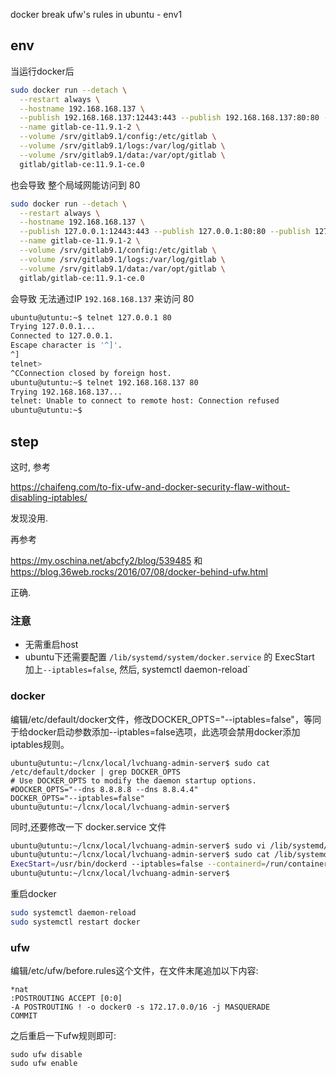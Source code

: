 docker break ufw's rules in ubuntu - env1

## env ##

当运行docker后

```bash
sudo docker run --detach \
  --restart always \
  --hostname 192.168.168.137 \
  --publish 192.168.168.137:12443:443 --publish 192.168.168.137:80:80 --publish 192.168.168.137:22:22 \
  --name gitlab-ce-11.9.1-2 \
  --volume /srv/gitlab9.1/config:/etc/gitlab \
  --volume /srv/gitlab9.1/logs:/var/log/gitlab \
  --volume /srv/gitlab9.1/data:/var/opt/gitlab \
  gitlab/gitlab-ce:11.9.1-ce.0
```
 
也会导致 整个局域网能访问到 80

```bash
sudo docker run --detach \
  --restart always \
  --hostname 192.168.168.137 \
  --publish 127.0.0.1:12443:443 --publish 127.0.0.1:80:80 --publish 127.0.0.1:22:22 \
  --name gitlab-ce-11.9.1-2 \
  --volume /srv/gitlab9.1/config:/etc/gitlab \
  --volume /srv/gitlab9.1/logs:/var/log/gitlab \
  --volume /srv/gitlab9.1/data:/var/opt/gitlab \
  gitlab/gitlab-ce:11.9.1-ce.0
```
  
会导致 无法通过IP `192.168.168.137` 来访问 80

```bash
ubuntu@utuntu:~$ telnet 127.0.0.1 80
Trying 127.0.0.1...
Connected to 127.0.0.1.
Escape character is '^]'.
^]
telnet> 
^CConnection closed by foreign host.
ubuntu@utuntu:~$ telnet 192.168.168.137 80
Trying 192.168.168.137...
telnet: Unable to connect to remote host: Connection refused
ubuntu@utuntu:~$ 
```

## step ##

这时, 参考

https://chaifeng.com/to-fix-ufw-and-docker-security-flaw-without-disabling-iptables/

发现没用.

再参考

https://my.oschina.net/abcfy2/blog/539485
和
https://blog.36web.rocks/2016/07/08/docker-behind-ufw.html

正确.

### 注意 ###

- 无需重启host
- ubuntu下还需要配置 `/lib/systemd/system/docker.service` 的 ExecStart 加上`--iptables=false`, 然后, systemctl daemon-reload` 

### docker ###

编辑/etc/default/docker文件，修改DOCKER_OPTS="--iptables=false"，等同于给docker启动参数添加--iptables=false选项，此选项会禁用docker添加iptables规则。

```
ubuntu@utuntu:~/lcnx/local/lvchuang-admin-server$ sudo cat /etc/default/docker | grep DOCKER_OPTS
# Use DOCKER_OPTS to modify the daemon startup options.
#DOCKER_OPTS="--dns 8.8.8.8 --dns 8.8.4.4"
DOCKER_OPTS="--iptables=false"
ubuntu@utuntu:~/lcnx/local/lvchuang-admin-server$ 
```

同时,还要修改一下 docker.service 文件

```bash
ubuntu@utuntu:~/lcnx/local/lvchuang-admin-server$ sudo vi /lib/systemd/system/docker.service
ubuntu@utuntu:~/lcnx/local/lvchuang-admin-server$ sudo cat /lib/systemd/system/docker.service | grep ExecStart
ExecStart=/usr/bin/dockerd --iptables=false --containerd=/run/containerd/containerd.sock
ubuntu@utuntu:~/lcnx/local/lvchuang-admin-server$ 
```

重启docker

```bash
sudo systemctl daemon-reload 
sudo systemctl restart docker
```

### ufw ###

编辑/etc/ufw/before.rules这个文件，在文件末尾追加以下内容:

```
*nat
:POSTROUTING ACCEPT [0:0]
-A POSTROUTING ! -o docker0 -s 172.17.0.0/16 -j MASQUERADE
COMMIT
```

之后重启一下ufw规则即可:

```
sudo ufw disable
sudo ufw enable
```
